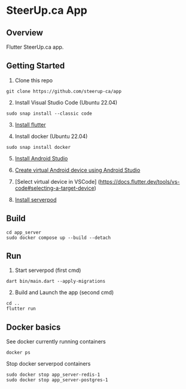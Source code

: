 # SteerUp.ca App

## Overview
Flutter SteerUp.ca app.

## Getting Started

1. Clone this repo
```
git clone https://github.com/steerup-ca/app
```

2. Install Visual Studio Code (Ubuntu 22.04)
```
sudo snap install --classic code
```

3. [Install flutter](https://docs.flutter.dev/get-started/install)

4. Install docker (Ubuntu 22.04)
```
sudo snap install docker
```

5. [Install Android Studio](https://developer.android.com/studio)

6. [Create virtual Android device using Android Studio](https://developer.android.com/studio/run/managing-avds)

7. [Select virtual device in VSCode] (https://docs.flutter.dev/tools/vs-code#selecting-a-target-device)

8. [Install serverpod](https://docs.serverpod.dev/)


## Build

```
cd app_server
sudo docker compose up --build --detach
```

## Run
1. Start serverpod (first cmd)
```
dart bin/main.dart --apply-migrations
```
2. Build and Launch the app (second cmd)
```
cd ..
flutter run
```


## Docker basics

See docker currently running containers
```
docker ps
```

Stop docker serverpod containers
```
sudo docker stop app_server-redis-1
sudo docker stop app_server-postgres-1
```

